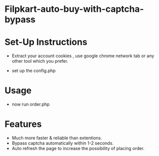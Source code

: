 # Filpkart-auto-buy-with-captcha-bypass

  # Set-Up Instructions

  * Extract your account cookies ,
     use google chrome network tab or any other tool which you prefer.

  * set up the config.php

  # Usage

  * now run order.php 

  # Features
  
  * Much more faster & reliable than extentions.
  * Bypass captcha automatically within 1-2 seconds.
  * Auto refresh the page to increase the possibility of placing order.
